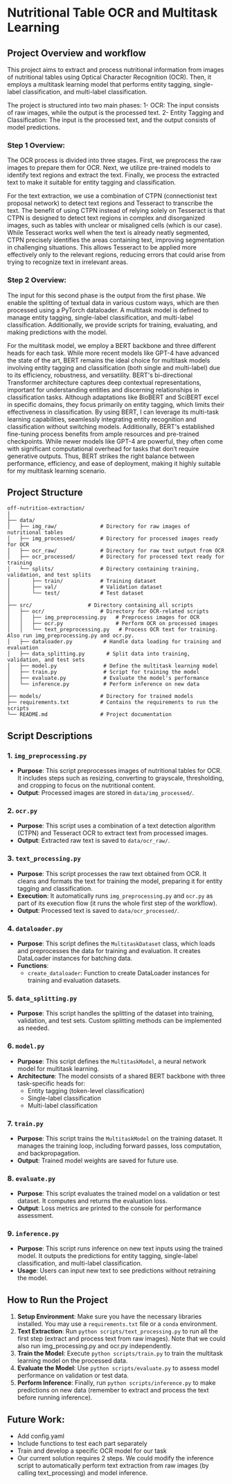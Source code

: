 # Nutritional Table OCR and Multitask Learning

## Project Overview and workflow

This project aims to extract and process nutritional information from images of nutritional tables using Optical Character Recognition (OCR). Then, it employs a multitask learning model that performs entity tagging, single-label classification, and multi-label classification. 

The project is structured into two main phases:
1- OCR: The input consists of raw images, while the output is the processed text.
2- Entity Tagging and Classification: The input is the processed text, and the output consists of model predictions.

### Step 1 Overview:

The OCR process is divided into three stages. First, we preprocess the raw images to prepare them for OCR. Next, we utilize pre-trained models to identify text regions and extract the text. Finally, we process the extracted text to make it suitable for entity tagging and classification.

For the text extraction, we use a combination of CTPN (connectionist text proposal network) to detect text regions and Tesseract to transcribe the text. The benefit of using CTPN instead of relying solely on Tesseract is that CTPN is designed to detect text regions in complex and disorganized images, such as tables with unclear or misaligned cells (which is our case). While Tesseract works well when the text is already neatly segmented, CTPN precisely identifies the areas containing text, improving segmentation in challenging situations. This allows Tesseract to be applied more effectively only to the relevant regions, reducing errors that could arise from trying to recognize text in irrelevant areas.

### Step 2 Overview:

The input for this second phase is the output from the first phase. We enable the splitting of textual data in various custom ways, which are then processed using a PyTorch dataloader. A multitask model is defined to manage entity tagging, single-label classification, and multi-label classification. Additionally, we provide scripts for training, evaluating, and making predictions with the model.

For the multitask model, we employ a BERT backbone and three different heads for each task. While more recent models like GPT-4 have advanced the state of the art, BERT remains the ideal choice for multitask models involving entity tagging and classification (both single and multi-label) due to its efficiency, robustness, and versatility. BERT's bi-directional Transformer architecture captures deep contextual representations, important for understanding entities and discerning relationships in classification tasks. Although adaptations like BioBERT and SciBERT excel in specific domains, they focus primarily on entity tagging, which limits their effectiveness in classification. By using BERT, I can leverage its multi-task learning capabilities, seamlessly integrating entity recognition and classification without switching models. Additionally, BERT's established fine-tuning process benefits from ample resources and pre-trained checkpoints. While newer models like GPT-4 are powerful, they often come with significant computational overhead for tasks that don’t require generative outputs. Thus, BERT strikes the right balance between performance, efficiency, and ease of deployment, making it highly suitable for my multitask learning scenario.


## Project Structure

```
off-nutrition-extraction/
│
├── data/
│   ├── img_raw/              # Directory for raw images of nutritional tables
│   ├── img_processed/        # Directory for processed images ready for OCR
│   ├── ocr_raw/              # Directory for raw text output from OCR
│   ├── ocr_processed/        # Directory for processed text ready for training
│   └── splits/               # Directory containing training, validation, and test splits
│       ├── train/            # Training dataset
│       ├── val/              # Validation dataset
│       └── test/             # Test dataset
│
├── src/                  # Directory containing all scripts
│   ├── ocr/                  # Directory for OCR-related scripts
│   │   ├── img_preprocessing.py   # Preprocess images for OCR
│   │   ├── ocr.py                 # Perform OCR on processed images
│   │   └── text_preprocessing.py   # Process OCR text for training. Also run img_preprocessing.py and ocr.py.
│   ├── dataloader.py          # Handle data loading for training and evaluation
│   ├── data_splitting.py       # Split data into training, validation, and test sets
│   ├── model.py               # Define the multitask learning model
│   ├── train.py               # Script for training the model
│   ├── evaluate.py            # Evaluate the model's performance
│   └── inference.py           # Perform inference on new data
│
├── models/                   # Directory for trained models
├── requirements.txt          # Contains the requirements to run the scripts
└── README.md                 # Project documentation

```

## Script Descriptions

### 1. `img_preprocessing.py`

- **Purpose**: This script preprocesses images of nutritional tables for OCR. It includes steps such as resizing, converting to grayscale, thresholding, and cropping to focus on the nutritional content.
- **Output**: Processed images are stored in `data/img_processed/`.

### 2. `ocr.py`

- **Purpose**: This script uses a combination of a text detection algorithm (CTPN) and Tesseract OCR to extract text from processed images.
- **Output**: Extracted raw text is saved to `data/ocr_raw/`.

### 3. `text_processing.py`

- **Purpose**: This script processes the raw text obtained from OCR. It cleans and formats the text for training the model, preparing it for entity tagging and classification.
- **Execution**: It automatically runs `img_preprocessing.py` and `ocr.py` as part of its execution flow (it runs the whole first step of the workflow).
- **Output**: Processed text is saved to `data/ocr_processed/`.

### 4. `dataloader.py`

- **Purpose**: This script defines the `MultitaskDataset` class, which loads and preprocesses the data for training and evaluation. It creates DataLoader instances for batching data.
- **Functions**:
  - `create_dataloader`: Function to create DataLoader instances for training and evaluation datasets.

### 5. `data_splitting.py`

- **Purpose**: This script handles the splitting of the dataset into training, validation, and test sets. Custom splitting methods can be implemented as needed.

### 6. `model.py`

- **Purpose**: This script defines the `MultitaskModel`, a neural network model for multitask learning.
- **Architecture**: The model consists of a shared BERT backbone with three task-specific heads for:
  - Entity tagging (token-level classification)
  - Single-label classification
  - Multi-label classification

### 7. `train.py`

- **Purpose**: This script trains the `MultitaskModel` on the training dataset. It manages the training loop, including forward passes, loss computation, and backpropagation.
- **Output**: Trained model weights are saved for future use.

### 8. `evaluate.py`

- **Purpose**: This script evaluates the trained model on a validation or test dataset. It computes and returns the evaluation loss.
- **Output**: Loss metrics are printed to the console for performance assessment.

### 9. `inference.py`

- **Purpose**: This script runs inference on new text inputs using the trained model. It outputs the predictions for entity tagging, single-label classification, and multi-label classification.
- **Usage**: Users can input new text to see predictions without retraining the model.

## How to Run the Project

1. **Setup Environment**: Make sure you have the necessary libraries installed. You may use a `requirements.txt` file or a `conda` environment.
2. **Text Extraction**: Run `python scripts/text_processing.py` to run all the first step (extract and process text from raw images). Note that we could also run img_processing.py and ocr.py independently.
3. **Train the Model**: Execute `python scripts/train.py` to train the multitask learning model on the processed data.
4. **Evaluate the Model**: Use `python scripts/evaluate.py` to assess model performance on validation or test data.
5. **Perform Inference**: Finally, run `python scripts/inference.py` to make predictions on new data (remember to extract and process the text before running inference).

## Future Work:

- Add config.yaml
- Include functions to test each part separately
- Train and develop a specific OCR model for our task
- Our current solution requires 2 steps. We could modify the inference script to automatically perform text extraction from raw images (by calling text_processing) and model inference.